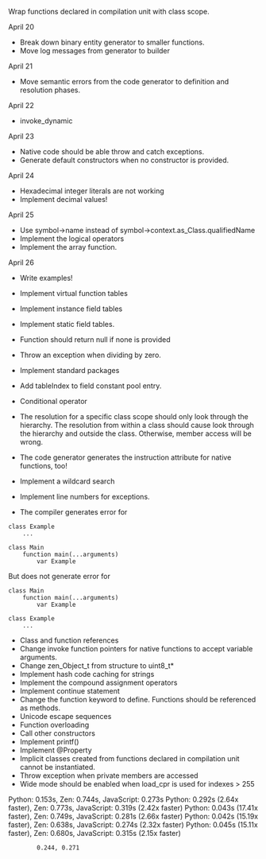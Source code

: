 Wrap functions declared in compilation unit with class scope.

April 20

 * Break down binary entity generator to smaller functions.
 * Move log messages from generator to builder

April 21
 * Move semantic errors from the code generator to definition and resolution phases.

April 22
 * invoke_dynamic

April 23
 * Native code should be able throw and catch exceptions.
 * Generate default constructors when no constructor is provided.

April 24
 * Hexadecimal integer literals are not working
* Implement decimal values!

April 25
 * Use symbol->name instead of symbol->context.as_Class.qualifiedName
 * Implement the logical operators
 * Implement the array function.

April 26
 * Write examples!

 * Implement virtual function tables
 * Implement instance field tables
 * Implement static field tables.
 * Function should return null if none is provided
 * Throw an exception when dividing by zero.
 * Implement standard packages
 * Add tableIndex to field constant pool entry.
 * Conditional operator


 * The resolution for a specific class scope should only look through the hierarchy. The resolution from within a class should cause look through the hierarchy and outside the class.
 Otherwise, member access will be wrong.

 * The code generator generates the instruction attribute for native functions, too!
 * Implement a wildcard search
 * Implement line numbers for exceptions.
 * The compiler generates error for
```
class Example
    ...

class Main
    function main(...arguments)
        var Example
```

But does not generate error for
```
class Main
    function main(...arguments)
        var Example

class Example
    ...
```

 * Class and function references
 * Change invoke function pointers for native functions to accept variable arguments.
 * Change zen_Object_t from structure to uint8_t*
 * Implement hash code caching for strings
 * Implement the compound assignment operators
 * Implement continue statement
 * Change the function keyword to define. Functions should be referenced as methods.
 * Unicode escape sequences
 * Function overloading
 * Call other constructors
 * Implement printf()
 * Implement @Property
 * Implicit classes created from functions declared in compilation unit cannot be instantiated.
 * Throw exception when private members are accessed
 * Wide mode should be enabled when load_cpr is used for indexes > 255

 Python: 0.153s, Zen: 0.744s, JavaScript: 0.273s
 Python: 0.292s (2.64x faster), Zen: 0.773s, JavaScript: 0.319s (2.42x faster)
 Python: 0.043s (17.41x faster), Zen: 0.749s, JavaScript: 0.281s (2.66x faster)
 Python: 0.042s (15.19x faster), Zen: 0.638s, JavaScript: 0.274s (2.32x faster)
 Python: 0.045s (15.11x faster), Zen: 0.680s, JavaScript: 0.315s (2.15x faster)

            0.244, 0.271

